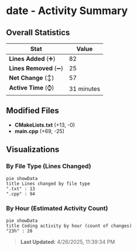 # date - Activity Summary 

## Overall Statistics

| Stat                   | Value                                                             |
| ---------------------- | ----------------------------------------------------------------- |
| **Lines Added** (➕)   | 82                                          |
| **Lines Removed** (➖) | 25                                        |
| **Net Change** (↕)    | 57                |
| **Active Time** (⌚)   | 31 minutes |


## Modified Files
- **CMakeLists.txt** (+13, -0)
- **main.cpp** (+69, -25)

## Visualizations

### By File Type (Lines Changed)

```mermaid
pie showData
title Lines changed by file type
".txt" : 13
".cpp" : 94
```

### By Hour (Estimated Activity Count)

```mermaid
pie showData
title Coding activity by hour (count of changes)
"23h" : 28
```


> **Last Updated:** 4/26/2025, 11:39:34 PM